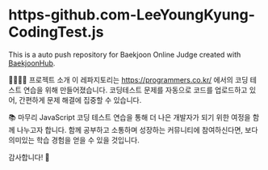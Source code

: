 # https-github.com-LeeYoungKyung-CodingTest.js
This is a auto push repository for Baekjoon Online Judge created with [BaekjoonHub](https://github.com/BaekjoonHub/BaekjoonHub).

👩🏼‍💻🚀 프로젝트 소개
이 레파지토리는 https://programmers.co.kr/ 에서의 코딩 테스트 연습을 위해 만들어졌습니다. 코딩테스트 문제를 자동으로 코드를 업로드하고 있어, 간편하게 문제 해결에 집중할 수 있습니다.

📚 마무리
JavaScript 코딩 테스트 연습을 통해 더 나은 개발자가 되기 위한 여정을 함께 나누고자 합니다. 함께 공부하고 소통하며 성장하는 커뮤니티에 참여하신다면, 보다 의미있는 학습 경험을 얻을 수 있을 것입니다.

감사합니다! 🚀
